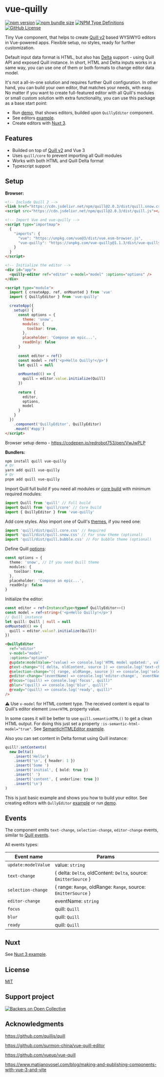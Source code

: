 # vue-quilly

[![npm version](https://img.shields.io/npm/v/vue-quilly?logo=npm&logoColor=fff)](https://www.npmjs.com/package/vue-quilly)
[![npm bundle size](https://img.shields.io/bundlephobia/min/vue-quilly)](https://www.npmjs.com/package/vue-quilly?activeTab=code)
[![NPM Type Definitions](https://img.shields.io/npm/types/vue-quilly)](https://www.npmjs.com/package/vue-quilly?activeTab=code)
[![GitHub License](https://img.shields.io/github/license/alekswebnet/vue-quilly)](https://github.com/alekswebnet/vue-quilly?tab=readme-ov-file#license)

Tiny Vue component, that helps to create [Quill v2](https://quilljs.com/) based WYSIWYG editors in Vue-powered apps.
Flexible setup, no styles, ready for further customization.

Default input data format is HTML, but also has [Delta](https://quilljs.com/docs/delta) support - using Quill API and exposed Quill instance.
In short, HTML and Delta inputs works in a same way, you can use one of them or both formats to change editor data model.

It's not a all-in-one solution and requires further Quill configuration.
In other hand, you can build your own editor, that matches your needs, with easy.
No matter if you want to create full-featured editor with all Quill's modules or small custom solution with extra functionality, you can use this package as a base start point:

- Run [demo](https://vue-quilly.vercel.app/), that shows editors, builded upon `QuillyEditor` component.
- See editors [example](https://github.com/alekswebnet/vue-quilly/blob/main/demo/).
- Create editors with [Nuxt 3](https://github.com/alekswebnet/vue-quilly/blob/main/nuxt/app.vue).


## Features

- Builded on top of [Quill v2](https://github.com/quilljs/quill) and Vue 3
- Uses `quill/core` to prevent importing all Quill modules
- Works with both HTML and Quill Delta format
- Typescript support

## Setup

**Browser:**

```html
<!-- Include Quill 2 -->
<link href="https://cdn.jsdelivr.net/npm/quill@2.0.3/dist/quill.snow.css" rel="stylesheet">
<script src="https://cdn.jsdelivr.net/npm/quill@2.0.3/dist/quill.js"></script>

<!-- Import Vue and vue-quilly -->
<script type="importmap">
  {
    "imports": {
      "vue": "https://unpkg.com/vue@3/dist/vue.esm-browser.js",
      "vue-quilly": "https://unpkg.com/vue-quilly@1.1.3/dist/vue-quilly.js"
    }
  }
</script>

<!-- Initialize the editor -->
<div id="app">
  <quilly-editor ref="editor" v-model="model" :options="options" />
</div>

<script type="module">
  import { createApp, ref, onMounted } from 'vue'
  import { QuillyEditor } from 'vue-quilly'

  createApp({
    setup() {
      const options = {
        theme: 'snow',
        modules: {
          toolbar: true,
        },
        placeholder: 'Compose an epic...',
        readOnly: false
      }
      
      const editor = ref()
      const model = ref('<p>Hello Quilly!</p>')
      let quill = null
      
      onMounted(() => {
        quill = editor.value.initialize(Quill)
      })
      
      return {
        editor,
        options,
        model
      }
    }
  })
    .component('QuillyEditor', QuillyEditor)
    .mount('#app')
</script>
```
Browser setup demo - https://codepen.io/redrobot753/pen/VwJwPLP

**Bundlers:**

```bash
npm install quill vue-quilly
# Or
yarn add quill vue-quilly
# Or
pnpm add quill vue-quilly
```

Import Quill full build if you need all modules or [core build](https://quilljs.com/docs/installation#core-build) with minimum required modules:

```ts
import Quill from 'quill' // Full build
import Quill from 'quill/core' // Core build
import { QuillyEditor } from 'vue-quilly'
```

Add core styles. Also import one of Quill's [themes](https://quilljs.com/docs/customization/themes#themes), if you need one:

```ts
import 'quill/dist/quill.core.css' // Required
import 'quill/dist/quill.snow.css' // For snow theme (optional)
import 'quill/dist/quill.bubble.css' // For bubble theme (optional)
```

Define Quill [options](https://quilljs.com/docs/configuration#options):

```ts
const options = {
  theme: 'snow', // If you need Quill theme
  modules: {
    toolbar: true,
  },
  placeholder: 'Compose an epic...',
  readOnly: false
}
```
Initialize the editor:

```ts
const editor = ref<InstanceType<typeof QuillyEditor>>()
const model = ref<string>('<p>Hello Quilly!</p>')
// Quill instance
let quill: Quill | null = null
onMounted(() => {
  quill = editor.value?.initialize(Quill)!
})
```
```html
<QuillyEditor
  ref="editor"
  v-model="model"
  :options="options"
  @update:modelValue="(value) => console.log('HTML model updated:', value)"
  @text-change="({ delta, oldContent, source }) => console.log('text-change', delta, oldContent, source)"
  @selection-change="({ range, oldRange, source }) => console.log('selection-change', range, oldRange, source)"
  @editor-change="(eventName) => console.log('editor-change', `eventName: ${eventName}`)"
  @focus="(quill) => console.log('focus', quill)"
  @blur="(quill) => console.log('blur', quill)"
  @ready="(quill) => console.log('ready', quill)"
/>
```

⚠️ Use `v-model` for HTML content type. The received content is equal to Quill's editor element `innerHTML` property value.

In some cases it will be better to use `quill.semanticHTML()` to get a clean HTML output. For doing this just set a property `:is-semantic-html-model="true"`. See [SemanticHTMLEditor example](https://github.com/alekswebnet/vue-quilly/tree/main/demo/src/components/SemanticHTMLEditor.vue).

Also you can set content in Delta format using Quill instance:

```ts
quill?.setContents(
  new Delta()
    .insert('Hello')
    .insert('\n', { header: 1 })
    .insert('Some ')
    .insert('initial', { bold: true })
    .insert(' ')
    .insert('content', { underline: true })
    .insert('\n')
)
```

This is just basic example and shows you how to build your editor.
See creating editors with `QullyEditor` [example](https://github.com/alekswebnet/vue-quilly/blob/main/demo/) or run [demo](https://vue-quilly.vercel.app/).

## Events

The component emits `text-change`, `selection-change`, `editor-change` events, similar to [Quill events](https://quilljs.com/docs/api#events).

All events types:

| Event name          | Params                                                           |
| ------------------- | ---------------------------------------------------------------- |
| `update:modelValue` | value: `string`                                                  |
| `text-change`       | { delta: `Delta`, oldContent: `Delta`, source: `EmitterSource` } |
| `selection-change`  | { range: `Range`, oldRange: `Range`, source: `EmitterSource` }   |
| `editor-change`     | eventName: `string`                                              |
| `focus`             | quill: `Quill`                                                   |
| `blur`              | quill: `Quill`                                                   |
| `ready`             | quill: `Quill`                                                   |

## Nuxt

See [Nuxt 3 example](https://github.com/alekswebnet/vue-quilly/blob/main/nuxt/app.vue).

## License

[MIT](https://choosealicense.com/licenses/mit/)

## Support project

[![Backers on Open Collective](https://opencollective.com/oleksandr-shevchuk/backers/badge.svg)](https://opencollective.com/oleksandr-shevchuk)

## Acknowledgments

https://github.com/quilljs/quill

https://github.com/surmon-china/vue-quill-editor

https://github.com/vueup/vue-quill

https://www.matijanovosel.com/blog/making-and-publishing-components-with-vue-3-and-vite
